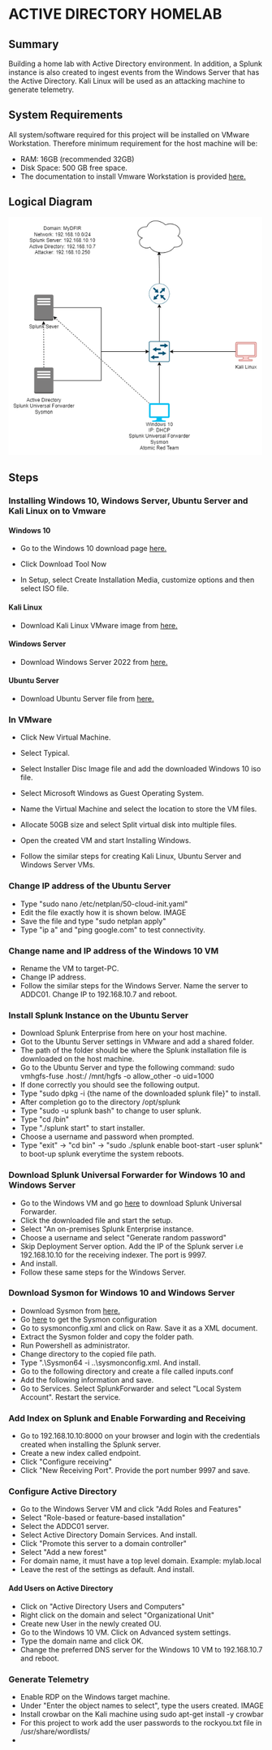 # ACTIVE DIRECTORY HOMELAB

## Summary
Building a home lab with Active Directory environment. In addition, a Splunk instance is also created to ingest events from the Windows Server that has the Active Directory. 
Kali Linux will be used as an attacking machine to generate telemetry. 

## System Requirements
All system/software required for this project will be installed on VMware Workstation. Therefore minimum requirement for the host machine will be:

- RAM: 16GB (recommended 32GB)
- Disk Space: 500 GB free space. 
- The documentation to install Vmware Workstation is provided <a href="https://knowledge.broadcom.com/external/article/344595/downloading-and-installing-vmware-workst.html">here.</a>

## Logical Diagram
<img src="https://github.com/anandu106/ad_project/blob/abafa29a4f5920e878e678aeea43647f22a20ee9/Images/logical_diagram.png" width="500">

## Steps
### Installing Windows 10, Windows Server, Ubuntu Server and Kali Linux on to Vmware
#### Windows 10
- Go to the Windows 10 download page <a href="https://www.microsoft.com/en-ca/software-download/windows10">here.</a>

- Click Download Tool Now

- In Setup, select Create Installation Media, customize options and then select ISO file. 


#### Kali Linux
- Download Kali Linux VMware image from <a href="https://www.kali.org/get-kali/#kali-virtual-machines">here.</a>


#### Windows Server
- Download Windows Server 2022 from <a href="https://www.microsoft.com/en-us/evalcenter/evaluate-windows-server-2022">here.</a>


#### Ubuntu Server
- Download Ubuntu Server file from <a href="https://ubuntu.com/download/server">here.</a>


### In VMware
 
- Click New Virtual Machine.

- Select Typical.  

- Select Installer Disc Image file and add the downloaded Windows 10 iso file. 

- Select Microsoft Windows as Guest Operating System.

- Name the Virtual Machine and select the location to store the VM files. 

- Allocate 50GB size and select Split virtual disk into multiple files.
 
- Open the created VM and start Installing Windows.   

- Follow the similar steps for creating Kali Linux, Ubuntu Server and Windows Server VMs.

### Change IP address of the Ubuntu Server
- Type "sudo nano /etc/netplan/50-cloud-init.yaml"
- Edit the file exactly how it is shown below.
IMAGE
- Save the file and type "sudo netplan apply"
- Type "ip a" and "ping google.com" to test connectivity. 


### Change name and IP address of the Windows 10 VM
- Rename the VM to target-PC.
- Change IP address. 
- Follow the similar steps for the Windows Server. Name the server to ADDC01. Change IP to 192.168.10.7 and reboot. 
  
### Install Splunk Instance on the Ubuntu Server
- Download Splunk Enterprise from here on your host machine. 
- Got to the Ubuntu Server settings in VMware and add a shared folder.
- The path of the folder should be where the Splunk installation file is downloaded on the host machine.
- Go to the Ubuntu Server and type the following command:
sudo vmhgfs-fuse .host:/ /mnt/hgfs -o allow_other -o uid=1000
- If done correctly you should see the following output.
- Type "sudo dpkg -i {the name of the downloaded splunk file}" to install.
- After completion go to the directory /opt/splunk
- Type "sudo -u splunk bash" to change to user splunk.
- Type "cd /bin"
- Type "./splunk start" to start installer.
- Choose a username and password when prompted.
- Type "exit" -> "cd bin" -> "sudo ./splunk enable boot-start -user splunk" to boot-up splunk everytime the system reboots.  


### Download Splunk Universal Forwarder for Windows 10 and Windows Server
- Go to the Windows VM and go <a href="https://www.splunk.com/en_us/download/universal-forwarder.html">here</a> to download Splunk Universal Forwarder.
- Click the downloaded file and start the setup.
- Select "An on-premises Splunk Enterprise instance.
- Choose a username and select "Generate random password"
- Skip Deployment Server option. Add the IP of the Splunk server i.e 192.168.10.10 for the receiving indexer. The port is 9997.
- And install.
- Follow these same steps for the Windows Server.

 ### Download Sysmon for Windows 10 and Windows Server
 - Download Sysmon from <a href="https://learn.microsoft.com/en-us/sysinternals/downloads/sysmon">here.</a>
 - Go <a href="https://github.com/olafhartong/sysmon-modular">here</a> to get the Sysmon configuration
 - Go to sysmonconfig.xml and click on Raw. Save it as a XML document.
 - Extract the Sysmon folder and copy the folder path.
 - Run Powershell as administrator.
 - Change directory to the copied file path.
 - Type ".\Sysmon64 -i ..\sysmonconfig.xml. And install.
 - Go to the following directory and create a file called inputs.conf
 - Add the following information and save.
 - Go to Services. Select SplunkForwarder and select "Local System Account". Restart the service.


### Add Index on Splunk and Enable Forwarding and Receiving
- Go to 192.168.10.10:8000 on your browser and login with the credentials created when installing the Splunk server.
- Create a new index called endpoint.
- Click "Configure receiving"
- Click "New Receiving Port". Provide the port number 9997 and save.


### Configure Active Directory
- Go to the Windows Server VM and click "Add Roles and Features"
- Select "Role-based or feature-based installation"
- Select the ADDC01 server.
- Select Active Directory Domain Services. And install.
- Click "Promote this server to a domain controller"
- Select "Add a new forest"
- For domain name, it must have a top level domain. Example: mylab.local
- Leave the rest of the settings as default. And install.

#### Add Users on Active Directory
- Click on "Active Directory Users and Computers"
- Right click on the domain and select "Organizational Unit"
- Create new User in the newly created OU.
- Go to the Windows 10 VM. Click on Advanced system settings.
- Type the domain name and click OK.
- Change the preferred DNS server for the Windows 10 VM to 192.168.10.7 and reboot.

### Generate Telemetry
- Enable RDP on the Windows target machine.
- Under "Enter the object names to select", type the users created.
IMAGE
- Install crowbar on the Kali machine using sudo apt-get install -y crowbar
- For this project to work add the user passwords to the rockyou.txt file in /usr/share/wordlists/
- 
